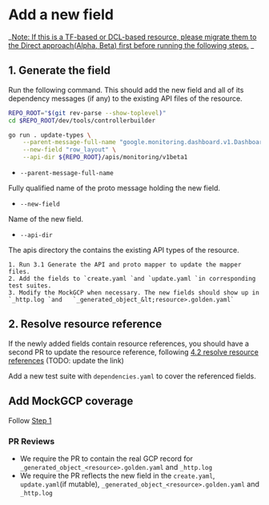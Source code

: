 # Add a new field

_<span style="text-decoration:underline;">Note: If this is a TF-based or DCL-based resource, please migrate them to the Direct approach([Alpha](./migrate-tf-resource-alpha.md), [Beta](./migrate-tf-resource-beta.md)) first before running the following steps.</span> _

## 1. Generate the field

Run the following command. This should add the new field and all of its dependency messages (if any) to the existing API files of the resource.

```bash
REPO_ROOT="$(git rev-parse --show-toplevel)"
cd $REPO_ROOT/dev/tools/controllerbuilder

go run . update-types \
    --parent-message-full-name "google.monitoring.dashboard.v1.Dashboard" \
    --new-field "row_layout" \
    --api-dir ${REPO_ROOT}/apis/monitoring/v1beta1
```

* `--parent-message-full-name`

Fully qualified name of the proto message holding the new field.

* `--new-field`

Name of the new field.


* `--api-dir`

The apis directory the contains the existing API types of the resource.


    1. Run 3.1 Generate the API and proto mapper to update the mapper files.
    2. Add the fields to `create.yaml `and `update.yaml `in corresponding test suites.
    3. Modify the MockGCP when necessary. The new fields should show up in `_http.log `and   `_generated_object_&lt;resource>.golden.yaml` 

## 2. Resolve resource reference

If the newly added fields contain resource references, you should have a second PR to update the resource reference, following [4.2 resolve resource references](https://github.com/yuwenma/k8s-config-connector/blob/scifi-guide/docs/develop-resources/guides/4-add-controller.md#42-resolve-resource-references)  (TODO: update the link)

Add a new test suite with `dependencies.yaml` to cover the referenced fields.


## Add MockGCP coverage
 
Follow [Step 1](https://github.com/yuwenma/k8s-config-connector/blob/scifi-guide/docs/develop-resources/guides/1-add-mockgcp-tests.md)

### PR Reviews

* We require the PR to contain the real GCP record for `_generated_object_<resource>.golden.yaml` and `_http.log` 
* We require the PR reflects the new field in the `create.yaml`, `update.yaml`(if mutable),  `_generated_object_<resource>.golden.yaml` and `_http.log`
